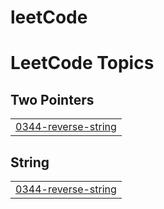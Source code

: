 # leetCode
<!---LeetCode Topics Start-->
# LeetCode Topics
## Two Pointers
|  |
| ------- |
| [0344-reverse-string](https://github.com/JAYA-C7/leetCode/tree/master/0344-reverse-string) |
## String
|  |
| ------- |
| [0344-reverse-string](https://github.com/JAYA-C7/leetCode/tree/master/0344-reverse-string) |
<!---LeetCode Topics End-->